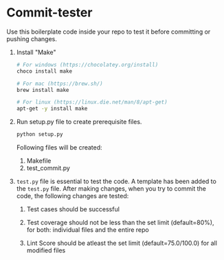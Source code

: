 # Commit-tester

Use this boilerplate code inside your repo to test it before committing or pushing changes.
1. Install "Make"
    ```bash
    # For windows (https://chocolatey.org/install)
    choco install make

    # For mac (https://brew.sh/)
    brew install make

    # For linux (https://linux.die.net/man/8/apt-get)
    apt-get -y install make
    ```

2. Run setup.py file to create prerequisite files.
    ```bash
    python setup.py
    ```
   Following files will be created:
    1. Makefile
    2. test_commit.py

3. ```test.py``` file is essential to test the code. A template has been added to the ```test.py``` file. After making changes, when you try to commit the code, the following changes are tested:
    1. Test cases should be successful

    2. Test coverage should not be less than the set limit (default=80%), for both: individual files and the entire repo
    
    3. Lint Score should be atleast the set limit (default=75.0/100.0) for all modified files